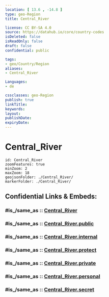```yaml
---
location: [ 13.6 , -14.8 ] 
type: geo-Region
title: Central_River

license: CC BY-SA 4.0
source: https://datahub.io/core/country-codes
isDeleted: false
isReadOnly: false
draft: false
confidential: public

tags:
- geo/Country/Region
aliases:
- Central_River

Languages:
- de

cssclasses: geo-Region
publish: true
linkTitle: 
keywords: 
layout: 
publishDate: 
expiryDate: 
---
```


# Central_River

```leaflet
id: Central_River
zoomFeatures: true 
minZoom: 2 
maxZoom: 18
geojsonFolder: ./Central_River/
markerFolder: ./Central_River/
```


## Confidential Links & Embeds: 

### #is_/same_as :: [Central_River](/_Standards/Earth/Continent/Africa/Africa~West/Gambia/Provinces~Gambia/Central_River.md) 

### #is_/same_as :: [Central_River.public](/_public/Earth/Continent/Africa/Africa~West/Gambia/Provinces~Gambia/Central_River.public.md) 

### #is_/same_as :: [Central_River.internal](/_internal/Earth/Continent/Africa/Africa~West/Gambia/Provinces~Gambia/Central_River.internal.md) 

### #is_/same_as :: [Central_River.protect](/_protect/Earth/Continent/Africa/Africa~West/Gambia/Provinces~Gambia/Central_River.protect.md) 

### #is_/same_as :: [Central_River.private](/_private/Earth/Continent/Africa/Africa~West/Gambia/Provinces~Gambia/Central_River.private.md) 

### #is_/same_as :: [Central_River.personal](/_personal/Earth/Continent/Africa/Africa~West/Gambia/Provinces~Gambia/Central_River.personal.md) 

### #is_/same_as :: [Central_River.secret](/_secret/Earth/Continent/Africa/Africa~West/Gambia/Provinces~Gambia/Central_River.secret.md)

